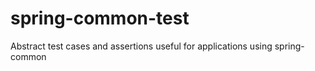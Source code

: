 # spring-common-test
Abstract test cases and assertions useful for applications using spring-common
